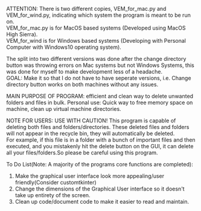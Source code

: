 ATTENTION: There is two different copies, VEM_for_mac.py and VEM_for_wind.py, indicating which system the program is meant to be run on.  
VEM_for_mac.py is for MacOS based systems (Developed using MacOS High Sierra).  
VEM_for_wind is for Windows based systems (Developing with Personal Computer with Windows10 operating system).  
  
The split into two different versions was done after the change directory button was throwing errors on Mac systems but not Windows Systems, this was done for myself to make development less of a headache.  
GOAL: Make it so that I do not have to have seperate versions, i.e. Change directory button works on both machines without any issues.  
  
MAIN PURPOSE OF PROGRAM: efficient and clean way to delete unwanted folders and files in bulk. 
Personal use: Quick way to free memory space on machine, clean up virtual machine directories.   
  
NOTE FOR USERS: USE WITH CAUTION! This program is capable of deleting both files and folders/directories. These deleted files and folders will not appear in the recycle bin, they will automatically be deleted.      
For example, if this file is in a folder with a bunch of important files and then executed, and you mistakenly hit the delete button on the GUI, it can delete all your files/folders.So please be careful using this program.  

  To Do List(Note: A majority of the programs core functions are completed):  
  1. Make the graphical user interface look more appealing/user friendly(Consider customtkinter)
  2. Change the dimensions of the Graphical User interface so it doesn't take up entirety of the screen.
  3. Clean up code/document code to make it easier to read and maintain.  

